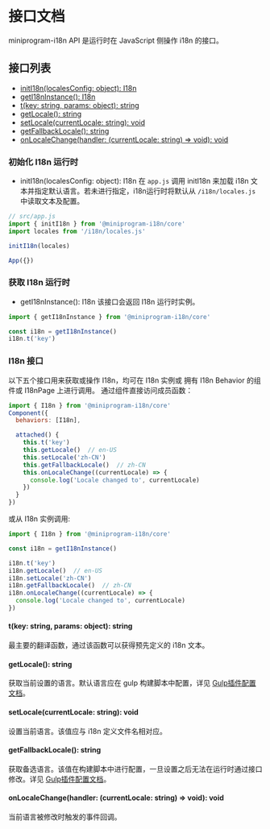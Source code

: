 # 接口文档
miniprogram-i18n API 是运行时在 JavaScript 侧操作 i18n 的接口。

## 接口列表
- [initI18n(localesConfig: object): I18n](./api.md#初始化-i18n-运行时)
- [getI18nInstance(): I18n](./api.md#i18n-接口)
- [t(key: string, params: object): string](./api.md#tkey-string-params-object-string)
- [getLocale(): string](./api.md#getlocale-string)
- [setLocale(currentLocale: string): void](./api.md#setlocalecurrentlocale-string-void)
- [getFallbackLocale(): string](./api.md#getfallbacklocale-string)
- [onLocaleChange(handler: (currentLocale: string) => void): void](./api.md#onlocalechangehandler-currentlocale-string--void-void) 

### 初始化 I18n 运行时
- initI18n(localesConfig: object): I18n
在 `app.js` 调用 initI18n 来加载 i18n 文本并指定默认语言。若未进行指定，i18n运行时将默认从 `/i18n/locales.js` 中读取文本及配置。
```js
// src/app.js
import { initI18n } from '@miniprogram-i18n/core'
import locales from '/i18n/locales.js'

initI18n(locales)

App({})

```

### 获取 I18n 运行时
- getI18nInstance(): I18n
该接口会返回 I18n 运行时实例。
```js
import { getI18nInstance } from '@miniprogram-i18n/core'

const i18n = getI18nInstance()
i18n.t('key')
```

### I18n 接口
以下五个接口用来获取或操作 I18n，均可在 I18n 实例或 拥有 I18n Behavior 的组件或 I18nPage 上进行调用。
通过组件直接访问成员函数：
```js
import { I18n } from '@miniprogram-i18n/core'
Component({
  behaviors: [I18n],

  attached() {
    this.t('key')
    this.getLocale()  // en-US
    this.setLocale('zh-CN')
    this.getFallbackLocale()  // zh-CN
    this.onLocaleChange((currentLocale) => {
      console.log('Locale changed to', currentLocale)
    })
  }
})
```
或从 I18n 实例调用:
```js
import { I18n } from '@miniprogram-i18n/core'

const i18n = getI18nInstance()

i18n.t('key')
i18n.getLocale()  // en-US
i18n.setLocale('zh-CN')
i18n.getFallbackLocale()  // zh-CN
i18n.onLocaleChange((currentLocale) => {
  console.log('Locale changed to', currentLocale)
})
```

#### t(key: string, params: object): string
最主要的翻译函数，通过该函数可以获得预先定义的 i18n 文本。



#### getLocale(): string
获取当前设置的语言。默认语言应在 gulp 构建脚本中配置，详见 [Gulp插件配置文档](./gulp.md#gulp-locales-loader-配置)。



#### setLocale(currentLocale: string): void
设置当前语言。该值应与 i18n 定义文件名相对应。



#### getFallbackLocale(): string
获取备选语言。该值在构建脚本中进行配置，一旦设置之后无法在运行时通过接口修改。详见 [Gulp插件配置文档](./gulp.md#gulp-locales-loader-配置)。



#### onLocaleChange(handler: (currentLocale: string) => void): void 
当前语言被修改时触发的事件回调。